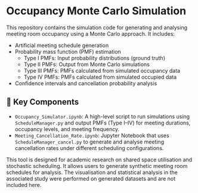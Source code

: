 # Occupancy Monte Carlo Simulation

This repository contains the simulation code for generating and analysing meeting room occupancy using a Monte Carlo approach. It includes:

- Artificial meeting schedule generation
- Probability mass function (PMF) estimation
  - Type I PMFs: Input probability distributions (ground truth)
  - Type II PMFs: Output from Monte Carlo simulations
  - Type III PMFs: PMFs calculated from simulated occupancy data
  - Type IV PMFs: PMFs calculated from simulated occupied data
- Confidence intervals and cancellation probability analysis


## 🧪 Key Components

- `Occupancy_Simulator.ipynb`: A high-level script to run simulations using `ScheduleManager.py` and output PMFs (Type I–IV) for meeting durations, occupancy levels, and meeting frequency.
- `Meeting_Cancellation_Rate.ipynb`: Jupyter Notebook that uses `ScheduleManager_cancel.py` to generate and analyse meeting cancellation rates under different scheduling configurations.

This tool is designed for academic research on shared space utilisation and stochastic scheduling. It allows users to generate synthetic meeting room schedules for analysis. The visualisation and statistical analysis in the associated study were performed on generated datasets and are not included here.

